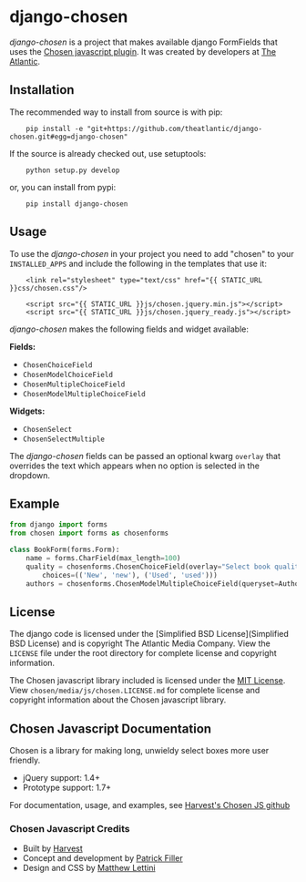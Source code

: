 django-chosen
=============

*django-chosen* is a project that makes available django FormFields that uses
the [Chosen javascript plugin](http://harvesthq.github.com/chosen/). It was
created by developers at [The Atlantic](http://www.theatlantic.com/).

Installation
------------

The recommended way to install from source is with pip:

        pip install -e "git+https://github.com/theatlantic/django-chosen.git#egg=django-chosen"

If the source is already checked out, use setuptools:

        python setup.py develop

or, you can install from pypi:

        pip install django-chosen

Usage
-----

To use the *django-chosen* in your project you need to add "chosen" to
your `INSTALLED_APPS` and include the following in the templates that
use it:

        <link rel="stylesheet" type="text/css" href="{{ STATIC_URL }}css/chosen.css"/>
 
        <script src="{{ STATIC_URL }}js/chosen.jquery.min.js"></script>
        <script src="{{ STATIC_URL }}js/chosen.jquery_ready.js"></script>

*django-chosen* makes the following fields and widget available:

__Fields:__

* `ChosenChoiceField`
* `ChosenModelChoiceField`
* `ChosenMultipleChoiceField`
* `ChosenModelMultipleChoiceField`

__Widgets:__

* `ChosenSelect`
* `ChosenSelectMultiple`


The *django-chosen* fields can be passed an optional kwarg `overlay` that
overrides the text which appears when no option is selected in the dropdown.

Example
-------

```python
from django import forms
from chosen import forms as chosenforms

class BookForm(forms.Form):
    name = forms.CharField(max_length=100)
    quality = chosenforms.ChosenChoiceField(overlay="Select book quality...",
        choices=(('New', 'new'), ('Used', 'used')))
    authors = chosenforms.ChosenModelMultipleChoiceField(queryset=Author.objects.all())
```

License
-------
The django code is licensed under the
[Simplified BSD License](Simplified BSD License) and is copyright The Atlantic
Media Company. View the `LICENSE` file under the root directory for complete
license and copyright information.

The Chosen javascript library included is licensed under the
[MIT License](http://en.wikipedia.org/wiki/MIT_License). View
`chosen/media/js/chosen.LICENSE.md` for complete license and copyright
information about the Chosen javascript library.

Chosen Javascript Documentation
-------------------------------

Chosen is a library for making long, unwieldy select boxes more user friendly.

- jQuery support: 1.4+
- Prototype support: 1.7+

For documentation, usage, and examples, see
[Harvest's Chosen JS github](http://harvesthq.github.com/chosen)


### Chosen Javascript Credits

- Built by [Harvest](http://www.getharvest.com/)
- Concept and development by [Patrick Filler](http://www.patrickfiller.com/)
- Design and CSS by [Matthew Lettini](http://matthewlettini.com/)

